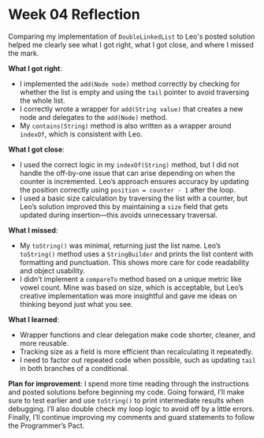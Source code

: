 # Week 04 Reflection

Comparing my implementation of `DoubleLinkedList` to Leo's posted solution helped me clearly see what I got right, what I got close, and where I missed the mark. 

**What I got right**:
- I implemented the `add(Node node)` method correctly by checking for whether the list is empty and using the `tail` pointer to avoid traversing the whole list.
- I correctly wrote a wrapper for `add(String value)` that creates a new node and delegates to the `add(Node)` method.
- My `contains(String)` method is also written as a wrapper around `indexOf`, which is consistent with Leo. 

**What I got close**:
- I used the correct logic in my `indexOf(String)` method, but I did not handle the off-by-one issue that can arise depending on when the counter is incremented. Leo’s approach ensures accuracy by updating the position correctly using `position = counter - 1` after the loop.
- I used a basic size calculation by traversing the list with a counter, but Leo’s solution improved this by maintaining a `size` field that gets updated during insertion—this avoids unnecessary traversal.

**What I missed**:
- My `toString()` was minimal, returning just the list name. Leo’s `toString()` method uses a `StringBuilder` and prints the list content with formatting and punctuation. This shows more care for code readability and object usability.
- I didn’t implement a `compareTo` method based on a unique metric like vowel count. Mine was based on size, which is acceptable, but Leo’s creative implementation was more insightful and gave me ideas on thinking beyond just what you see. 

**What I learned**:
- Wrapper functions and clear delegation make code shorter, cleaner, and more reusable.
- Tracking size as a field is more efficient than recalculating it repeatedly.
- I need to factor out repeated code when possible, such as updating `tail` in both branches of a conditional.

**Plan for improvement**:
I spend more time reading through the instructions and posted solutions before beginning my code. Going forward, I’ll make sure to test earlier and use `toString()` to print intermediate results when debugging. I’ll also double check my loop logic to avoid off by a little errors. Finally, I’ll continue improving my comments and guard statements to follow the Programmer’s Pact.

